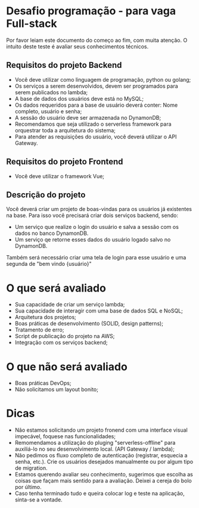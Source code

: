 # Desafio programação - para vaga Full-stack

Por favor leiam este documento do começo ao fim, com muita atenção.
O intuito deste teste é avaliar seus conhecimentos técnicos.

## Requisitos do projeto Backend

* Você deve utilizar como linguagem de programação, python ou golang;
* Os serviços a serem desenvolvidos, devem ser programados para serem publicados no lambda;
* A base de dados dos usuários deve está no MySQL;
* Os dados requeridos para a base de usuário deverá conter: Nome completo, usuário e senha;
* A sessão do usuário deve ser armazenada no DynamonDB;
* Recomendamos que seja utilizado o serverless framework para orquestrar toda a arquitetura do sistema;
* Para atender as requisições do usuário, você deverá utilizar o API Gateway.

## Requisitos do projeto Frontend

* Você deve utilizar o framework Vue;

## Descrição do projeto

Você deverá criar um projeto de boas-vindas para os usuários já existentes na base.
Para isso você precisará criar dois serviços backend, sendo:
* Um serviço que realize o login do usuário e salva a sessão com os dados no banco DynamonDB.
* Um serviço qe retorne esses dados do usuário logado salvo no DynamonDB.

Também será necessário criar uma tela de login para esse usuário e uma segunda de "bem vindo {usuário}"

# O que será avaliado

* Sua capacidade de criar um serviço lambda;
* Sua capacidade de interagir com uma base de dados SQL e NoSQL;
* Arquitetura dos projetos;
* Boas práticas de desenvolvimento (SOLID, design patterns);
* Tratamento de erro;
* Script de publicação do projeto na AWS;
* Integração com os serviços backend;

# O que não será avaliado

* Boas práticas DevOps;
* Não solicitamos um layout bonito;


# Dicas

* Não estamos solicitando um projeto fronend com uma interface visual impecável, foquese nas funcionalidades;
* Remomendamos a utilização do pluging "serverless-offline" para auxiliá-lo no seu desenvolvimento local. (API Gateway / lambda);
* Não pedimos os fluxo completo de autenticação (registrar, esquecia a senha, etc.). Crie os usuários desejados manualmente ou por algum tipo de migration.
* Estamos querendo avaliar seu conhecimento, sugerimos que escolha as coisas que façam mais sentido para a avaliação. Deixei a cereja do bolo por último.
* Caso tenha terminado tudo e queira colocar log e teste na aplicação, sinta-se a vontade.
